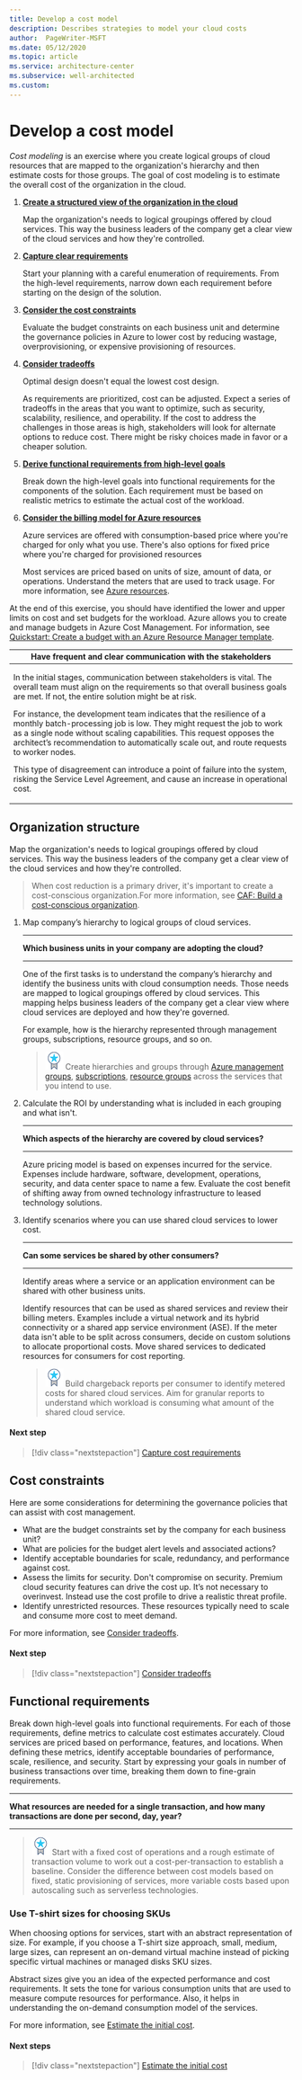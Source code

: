 ```yaml
---
title: Develop a cost model
description: Describes strategies to model your cloud costs
author:  PageWriter-MSFT
ms.date: 05/12/2020
ms.topic: article
ms.service: architecture-center
ms.subservice: well-architected
ms.custom: 
---
```


# Develop a cost model
_Cost modeling_ is an exercise where you create logical groups of cloud resources that are mapped to the organization's hierarchy and then estimate costs for those groups. The goal of cost modeling is to estimate the overall cost of the organization in the cloud. 

1.  [**Create a structured view of the organization in the cloud**](#organization-structure)
    
    Map the organization's needs to logical groupings offered by cloud services. This way the business leaders of the company get a clear view of the cloud services and how they're controlled.
2.  [**Capture clear requirements**](design-capture-requirements.md)
    
    Start your planning with a careful enumeration of requirements. From the high-level requirements, narrow down each requirement before starting on the design of the solution. 

3.	[**Consider the cost constraints**](#cost-constraints)

    Evaluate the budget constraints on each business unit and determine the governance policies in Azure to lower cost by reducing wastage, overprovisioning, or expensive provisioning of resources.

4.	[**Consider tradeoffs**](tradeoffs)
    
    Optimal design doesn't equal the lowest cost design.
    
    As requirements are prioritized, cost can be adjusted. Expect a series of tradeoffs in the areas that you want to optimize, such as security, scalability, resilience, and operability. If the cost to address the challenges in those areas is high, stakeholders will look for alternate options to reduce cost. There might be risky choices made in favor or a cheaper solution.

5. [**Derive functional requirements from high-level goals**](#functional-requirements)

    Break down the high-level goals into functional requirements for the components of the solution. Each requirement must be based on realistic metrics to estimate the actual cost of the workload.

6. [**Consider the billing model for Azure resources**](design-price.md)

    Azure services are offered with consumption-based price where you're charged for only what you use. There's also options for fixed price where you're charged for provisioned resources

    Most services are priced based on units of size, amount of data, or operations. Understand the meters that are used to track usage. For more information, see [Azure resources](design-resources.md).

At the end of this exercise, you should have identified the lower and upper limits on cost and set budgets for the workload. Azure allows you to create and manage budgets in Azure Cost Management. For information, see [Quickstart: Create a budget with an Azure Resource Manager template](/azure/cost-management-billing/costs/quick-create-budget-template?tabs=CLI).


|Have frequent and clear communication with the stakeholders|
|---|
|<p>In the initial stages, communication between stakeholders is vital. The overall team must  align on the requirements so that overall business goals are met. If not, the entire solution might be at risk. </p><p>For instance, the development team indicates that the resilience of a monthly batch-processing job is low. They might request the job to work as a single node without scaling capabilities. This request opposes the architect’s recommendation to automatically scale out, and route requests to worker nodes. </p><p>This type of disagreement can introduce a point of failure into the system, risking the Service Level Agreement, and cause an increase in operational cost.</p>


## Organization structure
Map the organization's needs to logical groupings offered by cloud services. This way the business leaders of the company get a clear view of the cloud services and how they're controlled.

> When cost reduction is a primary driver, it's important to create a cost-conscious organization.For more information, see [CAF: Build a cost-conscious organization](/azure/cloud-adoption-framework/organize/cost-conscious-organization).

1. Map company’s hierarchy to logical groups of cloud services.

    </p>
    <hr><b>Which business units in your company are adopting the cloud?</b><hr>

    One of the first tasks is to understand the company’s hierarchy and identify the business units with cloud consumption needs. Those needs are mapped to logical groupings offered by cloud services. This mapping helps business leaders of the company get a clear view where cloud services are deployed and how they're governed. 
    
    For example, how is the hierarchy represented through management groups, subscriptions, resource groups, and so on. 
    
    > ![Task](../../_images/i_best-practices.png) Create hierarchies and groups through [Azure management groups](/azure/governance/management-groups/), [subscriptions](/azure/cost-management-billing/manage/create-subscription), [resource groups](/azure/azure-resource-manager/management/manage-resource-groups-portal#what-is-a-resource-group) across the services that you intend to use.

2. Calculate the ROI by understanding what is included in each grouping and what isn't.

    <hr><b>Which aspects of the hierarchy are covered by cloud services?</b><hr>

    Azure pricing model is based on expenses incurred for the service. Expenses include hardware, software, development, operations, security, and data center space to name a few. Evaluate the cost benefit of shifting away from owned technology infrastructure to leased technology solutions.

3. Identify scenarios where you can use shared cloud services to lower cost. 

    <hr>
    <b>Can some services be shared by other consumers?</b>
    <hr>

    Identify areas where a service or an application environment can be shared with other business units. 

    Identify resources that can be used as shared services and review their billing meters. Examples include a virtual network and its hybrid connectivity or a shared app service environment (ASE). If the meter data isn't able to be split across consumers, decide on custom solutions to allocate proportional costs. Move shared services to dedicated resources for consumers for cost reporting. 

    > ![Task](../../_images/i_best-practices.png)  Build chargeback reports per consumer to identify metered costs for shared cloud services. Aim for granular reports to understand which workload is consuming what amount of the shared cloud service. 

#### Next step
> [!div class="nextstepaction"]
> [Capture cost requirements](./design-capture-requirements.md)

## Cost constraints

Here are some considerations for determining the governance policies that can assist with cost management. 

-	What are the budget constraints set by the company for each business unit?
-	What are policies for the budget alert levels and associated actions?
-	Identify acceptable boundaries for scale, redundancy, and performance against cost. 
-	Assess the limits for security. Don't compromise on security. Premium cloud security features can drive the cost up. It’s not necessary to overinvest. Instead use the cost profile to drive a realistic threat profile. 
-	Identify unrestricted resources. These resources typically need to scale and consume more cost to meet demand.

For more information, see [Consider tradeoffs](tradeoffs).

#### Next step
> [!div class="nextstepaction"]
> [Consider tradeoffs](./tradeoffs)

## Functional requirements

Break down high-level goals into functional requirements. For each of those requirements, define metrics to calculate cost estimates accurately. Cloud services are priced based on performance, features, and locations. When defining these metrics, identify acceptable boundaries of performance, scale, resilience, and security. Start by expressing your goals in number of business transactions over time, breaking them down to fine-grain requirements.

<hr><b>What resources are needed for a single transaction, and how many transactions are done per second, day, year?</b> <hr>


> ![Task](../../_images/i_best-practices.png) Start with a fixed cost of operations and a rough estimate of transaction volume to work out a cost-per-transaction to establish a baseline. Consider the difference between cost models based on fixed, static provisioning of services, more variable costs based upon autoscaling such as serverless technologies. 

### Use T-shirt sizes for choosing SKUs
When choosing options for services, start with an abstract representation of size. For example, if you choose a T-shirt size approach, small, medium, large sizes, can represent an on-demand virtual machine instead of picking specific virtual machines or managed disks SKU sizes. 

Abstract sizes give you an idea of the expected performance and cost requirements. It sets the tone for various consumption units that are used to measure compute resources for performance. Also, it helps in understanding the on-demand consumption model of the services. 

For more information, see [Estimate the initial cost](./design-initial-estimate.md).

#### Next steps

> [!div class="nextstepaction"]
> [Estimate the initial cost](./design-initial-estimate.md)